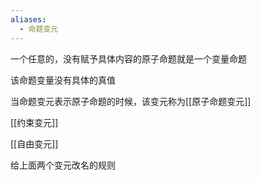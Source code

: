 ```yaml
---
aliases:
  - 命题变元
---
```

一个任意的，没有赋予具体内容的原子命题就是一个变量命题

该命题变量没有具体的真值


当命题变元表示原子命题的时候，该变元称为[[原子命题变元]]

[[约束变元]]

[[自由变元]]

给上面两个变元改名的规则

